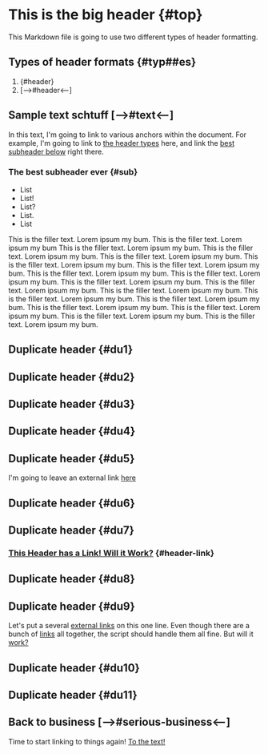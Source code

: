 # This is the big header {#top}

This Markdown file is going to use two different types of header formatting.

## Types of header formats {#typ##es}

1. {#header}
2. [-->#header<--]

## Sample text schtuff [-->#text<--]

In this text, I'm going to link to various anchors within the document. For example, I'm going to link to [the header types](#typ##es) here, and link the [best subheader below](#sub) right there.

### The best subheader ever {#sub}

* List
* List!
* List?
* List.
* List

This is the filler text. Lorem ipsum my bum.
This is the filler text. Lorem ipsum my bum
This is the filler text. Lorem ipsum my bum.
This is the filler text. Lorem ipsum my bum.
This is the filler text. Lorem ipsum my bum.
This is the filler text. Lorem ipsum my bum.
This is the filler text. Lorem ipsum my bum.
This is the filler text. Lorem ipsum my bum.
This is the filler text. Lorem ipsum my bum.
This is the filler text. Lorem ipsum my bum.
This is the filler text. Lorem ipsum my bum.
This is the filler text. Lorem ipsum my bum.
This is the filler text. Lorem ipsum my bum.
This is the filler text. Lorem ipsum my bum.
This is the filler text. Lorem ipsum my bum.
This is the filler text. Lorem ipsum my bum.
This is the filler text. Lorem ipsum my bum.
This is the filler text. Lorem ipsum my bum.

## Duplicate header {#du1}

## Duplicate header {#du2}

## Duplicate header {#du3}

## Duplicate header {#du4}

## Duplicate header {#du5}

I'm going to leave an external link [here](inner_path/test-6.md#du3)

## Duplicate header {#du6}

## Duplicate header {#du7}

### [This Header has a Link! Will it Work?](#top) {#header-link}

## Duplicate header {#du8}

## Duplicate header {#du9}

Let's put a several [external links](inner_path/test-6.md#top) on this one line. Even though there are a bunch of [links](inner_path/test-6.md#du1) all together, the script should handle them all fine. But will it [work?](inner_path/test-6.md#sub)

## Duplicate header {#du10}

## Duplicate header {#du11}


## Back to business [-->#serious-business<--]

Time to start linking to things again! [To the text!](#text)
